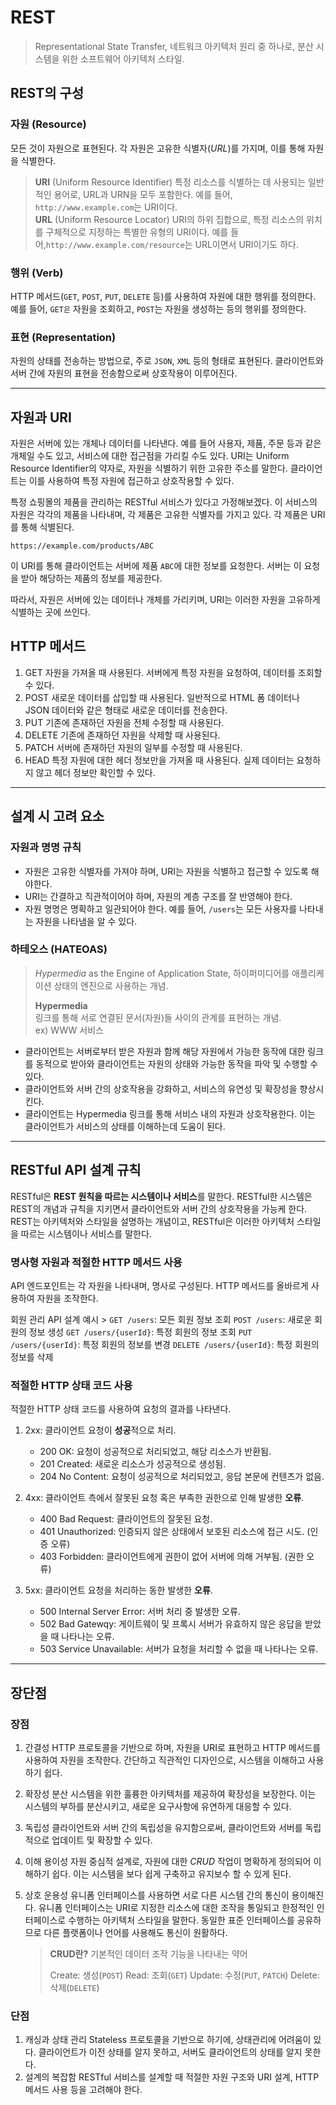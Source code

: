 # REST

> Representational State Transfer, 네트워크 아키텍처 원리 중 하나로, 분산 시스템을 위한 소프트웨어 아키텍처 스타일.

## REST의 구성
### 자원 (Resource)
모든 것이 자원으로 표현된다. 각 자원은 고유한 식별자(*URL*)를 가지며, 이를 통해 자원을 식별한다.

> **URI** (Uniform Resource Identifier)
> 	특정 리소스를 식별하는 데 사용되는 일반적인 용어로, URL과 URN을 모두 포함한다. 예를 들어, `http://www.example.com`는 URI이다.<br>
> **URL** (Uniform Resource Locator)
> 	 URI의 하위 집합으로, 특정 리소스의 위치를 구체적으로 지정하는 특별한 유형의 URI이다. 예를 들어,`http://www.example.com/resource`는 URL이면서 URI이기도 하다.

### 행위 (Verb)
HTTP 메서드(`GET`, `POST`, `PUT`, `DELETE` 등)를 사용하여 자원에 대한 행위를 정의한다. 예를 들어, `GET은` 자원을 조회하고, `POST`는 자원을 생성하는 등의 행위를 정의한다.

### 표현 (Representation)
자원의 상태를 전송하는 방법으로, 주로 `JSON`, `XML` 등의 형태로 표현된다. 클라이언트와 서버 간에 자원의 표현을 전송함으로써 상호작용이 이루어진다.


---

## 자원과 URI

자원은 서버에 있는 개체나 데이터를 나타낸다. 예를 들어 사용자, 제품, 주문 등과 같은 개체일 수도 있고, 서비스에 대한 접근점을 가리킬 수도 있다. URI는 Uniform Resource Identifier의 약자로, 자원을 식별하기 위한 고유한 주소를 말한다. 클라이언트는 이를 사용하여 특정 자원에 접근하고 상호작용할 수 있다.

특정 쇼핑몰의 제품을 관리하는 RESTful 서비스가 있다고 가정해보겠다. 이 서비스의 자원은 각각의 제품을 나타내며, 각 제품은 고유한 식별자를 가지고 있다. 각 제품은 URI를 통해 식별된다.

`https://example.com/products/ABC`

이 URI를 통해 클라이언트는 서버에 제품 `ABC`에 대한 정보를 요청한다. 서버는 이 요청을 받아 해당하는 제품의 정보를 제공한다.

따라서, 자원은 서버에 있는 데이터나 개체를 가리키며, URI는 이러한 자원을 고유하게 식별하는 곳에 쓰인다.


## HTTP 메서드

1. GET
   자원을 가져올 때 사용된다. 서버에게 특정 자원을 요청하여, 데이터를 조회할 수 있다.
2. POST
   새로운 데이터를 삽입할 때 사용된다. 일반적으로 HTML 폼 데이터나 JSON 데이터와 같은 형태로 새로운 데이터를 전송한다.
3. PUT
   기존에 존재하던 자원을 전체 수정할 때 사용된다.
4. DELETE
   기존에 존재하던 자원을 삭제할 때 사용된다.
5. PATCH
   서버에 존재하던 자원의 일부를 수정할 때 사용된다.
6. HEAD
   특정 자원에 대한 헤더 정보만을 가져올 때 사용된다. 실제 데이터는 요청하지 않고 헤더 정보만 확인할 수 있다.


---

## 설계 시 고려 요소

### 자원과 명명 규칙

- 자원은 고유한 식별자를 가져야 하며, URI는 자원을 식별하고 접근할 수 있도록 해야한다.
-  URI는 간결하고 직관적이어야 하며, 자원의 계층 구조를 잘 반영해야 한다.
- 자원 명명은 명확하고 일관되어야 한다. 예를 들어, `/users`는 모든 사용자를 나타내는 자원을 나타냄을 알 수 있다.

### 하테오스 (HATEOAS)

> *Hypermedia* as the Engine of Application State, 하이퍼미디어를 애플리케이션 상태의 엔진으로 사용하는 개념.<br>
>
> **Hypermedia**<br>
> 링크를 통해 서로 연결된 문서(자원)들 사이의 관계를 표현하는 개념.<br>
> ex) WWW 서비스

- 클라이언트는 서버로부터 받은 자원과 함께 해당 자원에서 가능한 동작에 대한 링크를 동적으로 받아와 클라이언트는 자원의 상태와 가능한 동작을 파악 및 수행할 수 있다.
- 클라이언트와 서버 간의 상호작용을 강화하고, 서비스의 유연성 및 확장성을 향상시킨다.
- 클라이언트는 Hypermedia 링크를 통해 서비스 내의 자원과 상호작용한다. 이는 클라이언트가 서비스의 상태를 이해하는데 도움이 된다.


---

## RESTful API 설계 규칙

RESTful은 **REST 원칙을 따르는 시스템이나 서비스**를 말한다. RESTful한 시스템은 REST의 개념과 규칙을 지키면서 클라이언트와 서버 간의 상호작용을 가능케 한다.  REST는 아키텍처와 스타일을 설명하는 개념이고, RESTful은 이러한 아키텍처 스타일을 따르는 시스템이나 서비스를 말한다.

### 명사형 자원과 적절한 HTTP 메서드 사용

API 엔드포인트는 각 자원을 나타내며, 명사로 구성된다. HTTP 메서드를 올바르게 사용하여 자원을 조작한다.

회원 관리 API 설계 예시 >
`GET /users`: 모든 회원 정보 조회
`POST /users`: 새로운 회원의 정보 생성
`GET /users/{userId}`: 특정 회원의 정보 조회
`PUT /users/{userId}`: 특정 회원의 정보를 변경
`DELETE /users/{userId}`: 특정 회원의 정보를 삭제

### 적절한 HTTP 상태 코드 사용

적절한 HTTP 상태 코드를 사용하여 요청의 결과를 나타낸다.

1. 2xx: 클라이언트 요청이 **성공**적으로 처리.
   - 200 OK: 요청이 성공적으로 처리되었고, 해당 리소스가 반환됨.
   - 201 Created: 새로운 리소스가 성공적으로 생성됨.
   - 204 No Content: 요청이 성공적으로 처리되었고, 응답 본문에 컨텐츠가 없음.

2. 4xx: 클라이언트 측에서 잘못된 요청 혹은 부족한 권한으로 인해 발생한 **오류**.
   - 400 Bad Request: 클라이언트의 잘못된 요청.
   - 401 Unauthorized: 인증되지 않은 상태에서 보호된 리소스에 접근 시도. (인증 오류)
   - 403 Forbidden: 클라이언트에게 권한이 없어 서버에 의해 거부됨. (권한 오류)

3. 5xx: 클라이언트 요청을 처리하는 동한 발생한 **오류**.
   - 500 Internal Server Error: 서버 처리 중 발생한 오류.
   - 502 Bad Gatewqy: 게이트웨이 및 프록시 서버가 유효하지 않은 응답을 받았을 때 나타나는 오류.
   - 503 Service Unavailable: 서버가 요청을 처리할 수 없을 때 나타나는 오류.

---

## 장단점

### 장점

1. 간결성
   HTTP 프로토콜을 기반으로 하며, 자원을 URI로 표현하고 HTTP 메서드를 사용하여 자원을 조작한다. 간단하고 직관적인 디자인으로, 시스템을 이해하고 사용하기 쉽다.
2. 확장성
   분산 시스템을 위한 훌륭한 아키텍처를 제공하여 확장성을 보장한다. 이는 시스템의 부하를 분산시키고, 새로운 요구사항에 유연하게 대응할 수 있다.
3. 독립성
   클라이언트와 서버 간의 독립성을 유지함으로써, 클라이언트와 서버를 독립적으로 업데이트 및 확장할 수 있다.
4. 이해 용이성
   자원 중심적 설계로, 자원에 대한 *CRUD* 작업이 명확하게 정의되어 이해하기 쉽다. 이는 시스템을 보다 쉽게 구축하고 유지보수 할 수 있게 된다.
5. 상호 운용성
   유니폼 인터페이스를 사용하면 서로 다른 시스템 간의 통신이 용이해진다. 유니폼 인터페이스는 URI로 지정한 리소스에 대한 조작을 통일되고 한정적인 인터페이스로 수행하는 아키텍처 스타일을 말한다. 동일한 표준 인터페이스를 공유하므로 다른 플랫폼이나 언어를 사용해도 통신이 원활하다.

   > **CRUD란?**
   > 기본적인 데이터 조작 기능을 나타내는 약어
   >
   > Create: 생성(`POST`)
   > Read: 조회(`GET`)
   > Update: 수정(`PUT`, `PATCH`)
   > Delete: 삭제(`DELETE`)

### 단점

1. 캐싱과 상태 관리
   Stateless 프로토콜을 기반으로 하기에, 상태관리에 어려움이 있다. 클라이언트가 이전 상태를 알지 못하고, 서버도 클라이언트의 상태를 알지 못한다.
2. 설계의 복잡함
   RESTful 서비스를 설계할 때 적절한 자원 구조와 URI 설계, HTTP 메서드 사용 등을 고려해야 한다.

